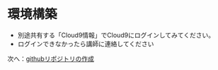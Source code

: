 # 環境構築
- 別途共有する「Cloud9情報」でCloud9にログインしてみてください。
- ログインできなかったら講師に連絡してください

次へ：[githubリポジトリの作成](../1.github-first/)